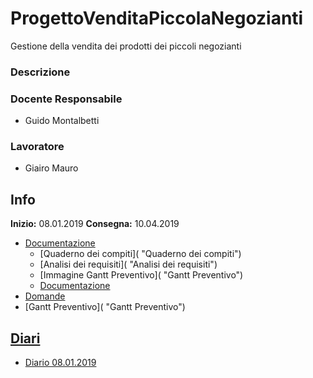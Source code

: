 # ProgettoVenditaPiccolaNegozianti
Gestione della vendita dei prodotti dei piccoli negozianti
### Descrizione

### Docente Responsabile
* Guido Montalbetti
### Lavoratore
* Giairo Mauro
## Info
**Inizio:** 08.01.2019 
**Consegna:** 10.04.2019
* [Documentazione](https://github.com/giairomauro/ProgettoVenditaPiccolaNegozianti/tree/master/Documentazione "Cartella documentazione")
  + [Quaderno dei compiti]( "Quaderno dei compiti")
  + [Analisi dei requisiti]( "Analisi dei requisiti")
  + [Immagine Gantt Preventivo]( "Gantt Preventivo")
  + [Documentazione](https://github.com/giairomauro/ProgettoVenditaPiccolaNegozianti/blob/master/Documentazione/Documentazione_I4AC_GestioneVenditaProdottiPiccolinNegozianti_Mauro.doc "Documentazione")
* [Domande](https://github.com/giairomauro/ProgettoVenditaPiccolaNegozianti/blob/master/Domande.docx "Domande")
* [Gantt Preventivo]( "Gantt Preventivo")
## [Diari](https://github.com/giairomauro/ProgettoVenditaPiccolaNegozianti/tree/master/Diari/ "Diari")
* [Diario 08.01.2019](https://github.com/giairomauro/ProgettoVenditaPiccolaNegozianti/blob/master/Diari/Gennaio/I4_diario_progetto2_2019.08.01.pdf "Diario 08.01.2019")
